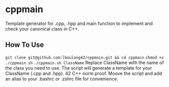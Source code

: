 # cppmain

Template generator for .cpp, .hpp and main function to implement and check your canonical class in C++.

## How To Use
`git clone git@github.com:lboulang42/cppmain.git && cd cppmain`
`chmod +x ./cppmain.sh`
`./cppmain.sh ClassName`
Replace ClassName with the name of the class you need to use.
The script will generate a template for your ClassName (.cpp and .hpp).
42 C++ norm proof.
Moove the script and add an alias to your .bashrc or .zshrc file for convenience.